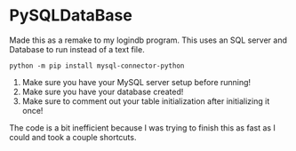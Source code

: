 # PySQLDataBase
Made this as a remake to my logindb program. This uses an SQL server and Database to run instead of a text file. 

`python -m pip install mysql-connector-python`

1. Make sure you have your MySQL server setup before running!
2. Make sure you have your database created!
3. Make sure to comment out your table initialization after initializing it once!

The code is a bit inefficient because I was trying to finish this as fast as I could and took a couple shortcuts.
